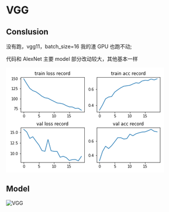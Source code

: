 # VGG

## Conslusion

没有跑，vgg11，batch_size=16 我的渣 GPU 也跑不动;

代码和 AlexNet 主要 model 部分改动较大，其他基本一样

![](./output/result.png)

## Model

![VGG](https://cdn.jsdelivr.net/gh/hucorz/image-processing-by-dl/img/classification/VGG.webp)